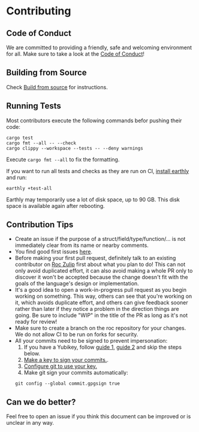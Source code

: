 # Contributing

## Code of Conduct

We are committed to providing a friendly, safe and welcoming environment for all. Make sure to take a look at the [Code of Conduct](CodeOfConduct.md)!

## Building from Source

Check [Build from source](BUILDING_FROM_SOURCE.md) for instructions.

## Running Tests

Most contributors execute the following commands befor pushing their code:
```
cargo test
cargo fmt --all -- --check
cargo clippy --workspace --tests -- --deny warnings
```
Execute `cargo fmt --all` to fix the formatting.

If you want to run all tests and checks as they are run on CI, [install earthly](https://earthly.dev/get-earthly) and run:
```
earthly +test-all
```

Earthly may temporarily use a lot of disk space, up to 90 GB. This disk space is available again after rebooting.

## Contribution Tips

- Create an issue if the purpose of a struct/field/type/function/... is not immediately clear from its name or nearby comments.
- You find good first issues [here](https://github.com/rtfeldman/roc/issues?q=is%3Aopen+is%3Aissue+label%3A%22good+first+issue%22).
- Before making your first pull request, definitely talk to an existing contributor on [Roc Zulip](https://roc.zulipchat.com) first about what you plan to do! This can not only avoid duplicated effort, it can also avoid making a whole PR only to discover it won't be accepted because the change doesn't fit with the goals of the language's design or implementation.
- It's a good idea to open a work-in-progress pull request as you begin working on something. This way, others can see that you're working on it, which avoids duplicate effort, and others can give feedback sooner rather than later if they notice a problem in the direction things are going. Be sure to include "WIP" in the title of the PR as long as it's not ready for review!
- Make sure to create a branch on the roc repository for your changes. We do not allow CI to be run on forks for security.
- All your commits need to be signed to prevent impersonation:
  1. If you have a Yubikey, follow [guide 1](https://dev.to/paulmicheli/using-your-yubikey-to-get-started-with-gpg-3h4k), [guide 2](https://dev.to/paulmicheli/using-your-yubikey-for-signed-git-commits-4l73) and skip the steps below.
  2. [Make a key to sign your commits.](https://docs.github.com/en/authentication/managing-commit-signature-verification/generating-a-new-gpg-key).
  3. [Configure git to use your key.](https://docs.github.com/en/authentication/managing-commit-signature-verification/telling-git-about-your-signing-key)
  4. Make git sign your commits automatically:
   ```
   git config --global commit.gpgsign true
   ```

## Can we do better?

Feel free to open an issue if you think this document can be improved or is unclear in any way.
